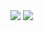 <div id="top"></div>

<img src="https://img.shields.io/badge/CONTRIBUTORS-2-brightgreen">
<img src="https://img.shields.io/badge/LICENSE-MIT-green">
